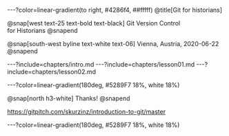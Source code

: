 ---?color=linear-gradient(to right, #4286f4, ##fffff) @title[Git for historians]

@snap[west text-25 text-bold text-black] Git Version Control  
for Historians @snapend

@snap[south-west byline text-white text-06] Vienna, Austria, 2020-06-22 @snapend

---?include=chapters/intro.md 
---?include=chapters/lesson01.md 
---?include=chapters/lesson02.md 

---?color=linear-gradient(180deg, #5289F7 18%, white 18%)

@snap[north h3-white]
Thanks!
@snapend

https://gitpitch.com/skurzinz/introduction-to-git/master

---?color=linear-gradient(180deg, #5289F7 18%, white 18%)